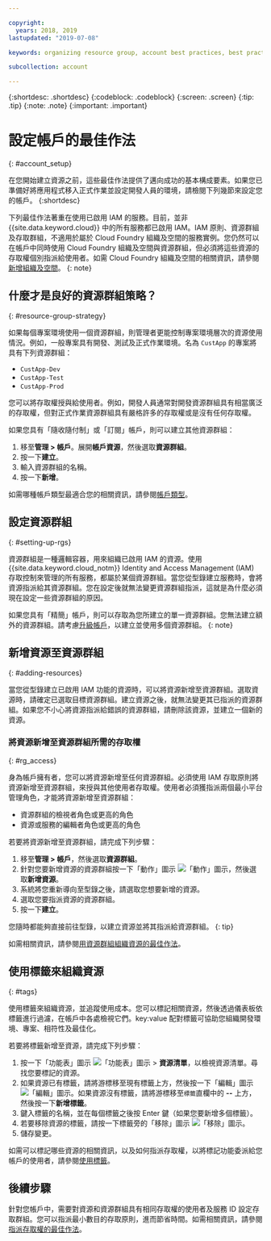 ```yaml
---

copyright:
  years: 2018, 2019
lastupdated: "2019-07-08"

keywords: organizing resource group, account best practices, best practices account

subcollection: account

---
```


{:shortdesc: .shortdesc}
{:codeblock: .codeblock}
{:screen: .screen}
{:tip: .tip}
{:note: .note}
{:important: .important}


# 設定帳戶的最佳作法
{: #account_setup}

在您開始建立資源之前，這些最佳作法提供了邁向成功的基本構成要素。如果您已準備好將應用程式移入正式作業並設定開發人員的環境，請檢閱下列幾節來設定您的帳戶。
{:shortdesc}

下列最佳作法著重在使用已啟用 IAM 的服務。目前，並非 {{site.data.keyword.cloud}} 中的所有服務都已啟用 IAM。IAM 原則、資源群組及存取群組，不適用於屬於 Cloud Foundry 組織及空間的服務實例。您仍然可以在帳戶中同時使用 Cloud Foundry 組織及空間與資源群組，但必須將這些資源的存取權個別指派給使用者。如需 Cloud Foundry 組織及空間的相關資訊，請參閱[新增組織及空間](/docs/account?topic=account-orgsspacesusers)。
{: note}

## 什麼才是良好的資源群組策略？
{: #resource-group-strategy}

如果每個專案環境使用一個資源群組，則管理者更能控制專案環境層次的資源使用情況。例如，一般專案具有開發、測試及正式作業環境。名為 `CustApp` 的專案將具有下列資源群組：

* `CustApp-Dev`
* `CustApp-Test`
* `CustApp-Prod`

您可以將存取權授與給使用者。例如，開發人員通常對開發資源群組具有相當廣泛的存取權，但對正式作業資源群組具有嚴格許多的存取權或是沒有任何存取權。

如果您具有「隨收隨付制」或「訂閱」帳戶，則可以建立其他資源群組：

1. 移至**管理 > 帳戶**。展開**帳戶資源**，然後選取**資源群組**。
3. 按一下**建立**。
4. 輸入資源群組的名稱。
5. 按一下**新增**。

如需哪種帳戶類型最適合您的相關資訊，請參閱[帳戶類型](/docs/account?topic=account-accounts)。


## 設定資源群組
{: #setting-up-rgs}

資源群組是一種邏輯容器，用來組織已啟用 IAM 的資源。使用 {{site.data.keyword.cloud_notm}} Identity and Access Management (IAM) 存取控制來管理的所有服務，都屬於某個資源群組。當您從型錄建立服務時，會將資源指派給其資源群組。您在設定後就無法變更資源群組指派，這就是為什麼必須現在設定一些資源群組的原因。

如果您具有「精簡」帳戶，則可以存取為您所建立的單一資源群組。您無法建立額外的資源群組。請考慮[升級帳戶](/docs/account?topic=account-upgrading-account)，以建立並使用多個資源群組。
{: note}


## 新增資源至資源群組
{: #adding-resources}

當您從型錄建立已啟用 IAM 功能的資源時，可以將資源新增至資源群組。選取資源時，請確定已選取目標資源群組。建立資源之後，就無法變更其已指派的資源群組。如果您不小心將資源指派給錯誤的資源群組，請刪除該資源，並建立一個新的資源。

### 將資源新增至資源群組所需的存取權
{: #rg_access}

身為帳戶擁有者，您可以將資源新增至任何資源群組。必須使用 IAM 存取原則將資源新增至資源群組，來授與其他使用者存取權。使用者必須獲指派兩個最小平台管理角色，才能將資源新增至資源群組：

* 資源群組的檢視者角色或更高的角色
* 資源或服務的編輯者角色或更高的角色

若要將資源新增至資源群組，請完成下列步驟：

1. 移至**管理 > 帳戶**，然後選取**資源群組**。
2. 針對您要新增資源的資源群組按一下「動作」圖示 ![「動作」圖示](../icons/action-menu-icon.svg)，然後選取**新增資源**。
3. 系統將您重新導向至型錄之後，請選取您想要新增的資源。
4. 選取您要指派資源的資源群組。
5. 按一下**建立**。

您隨時都能夠直接前往型錄，以建立資源並將其指派給資源群組。
{: tip}

如需相關資訊，請參閱[用資源群組組織資源的最佳作法](/docs/resources?topic=resources-bp_resourcegroups)。


## 使用標籤來組織資源
{: #tags}

使用標籤來組織資源，並追蹤使用成本。您可以標記相關資源，然後透過儀表板依標籤進行過濾，在帳戶中各處檢視它們。key:value 配對標籤可協助您組織開發環境、專案、相符性及最佳化。

若要將標籤新增至資源，請完成下列步驟：

1. 按一下「功能表」圖示 ![「功能表」圖示](../icons/icon_hamburger.svg) > **資源清單**，以檢視資源清單。尋找您要標記的資源。
2. 如果資源已有標籤，請將游標移至現有標籤上方，然後按一下「編輯」圖示 ![「編輯」圖示](../icons/edit-tagging.svg)。如果資源沒有標籤，請將游標移至`標籤`直欄中的 **--** 上方，然後按一下**新增標籤**。
3. 鍵入標籤的名稱，並在每個標籤之後按 Enter 鍵（如果您要新增多個標籤）。
4. 若要移除資源的標籤，請按一下標籤旁的「移除」圖示 ![「移除」圖示](../icons/close-tagging.svg)。
5. 儲存變更。

如需可以標記哪些資源的相關資訊，以及如何指派存取權，以將標記功能委派給您帳戶的使用者，請參閱[使用標籤](/docs/resources?topic=resources-tag)。


## 後續步驟

針對您帳戶中，需要對資源和資源群組具有相同存取權的使用者及服務 ID 設定存取群組。您可以指派最小數目的存取原則，進而節省時間。如需相關資訊，請參閱[指派存取權的最佳作法](/docs/iam?topic=iam-account_setup)。

